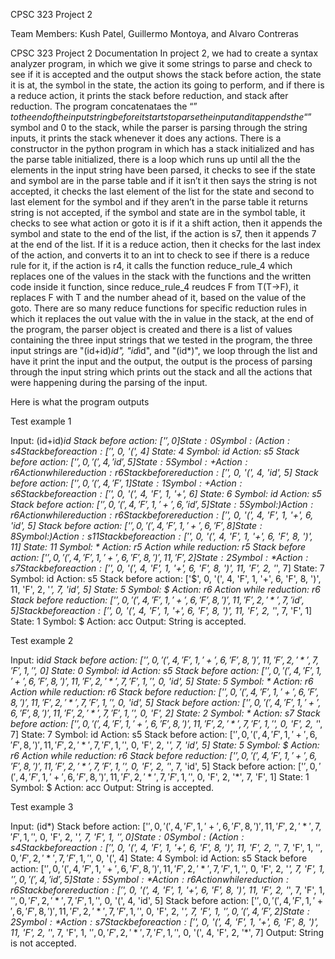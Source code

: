 CPSC 323 Project 2

Team Members: Kush Patel, Guillermo Montoya, and Alvaro Contreras

CPSC 323 Project 2 Documentation
	In project 2, we had to create a syntax analyzer program, in which we give it some strings to parse and check to see if it is accepted and the output shows the stack before action, the state it is at, the symbol in the state, the action its going to perform, and if there is a reduce action, it prints the stack before reduction, and stack after reduction. The program concatenataes the “$” to the end of the input string  before it starts to parse the input and it appends the “$” symbol and 0 to the stack, while the parser is parsing through the string inputs, it prints the stack whenever it does any actions. There is a constructor in the python program in which has a stack initialized and has the parse table initialized, there is a loop which runs up until all the the elements in the input string have been parsed, it checks to see if the state and symbol are in the parse table and if it isn’t it then says the string is not accepted, it checks the last element of the list for the state and second to last element for the symbol and if they aren’t in the parse table it returns string is not accepted, if the symbol and state are in the symbol table, it checks to see what action or goto it is if it a shift action, then it appends the symbol and state to the end of the list, if the action is s7, then it appends 7 at the end of the list. If it is a reduce action, then it checks for the last index of the action, and converts it to an int to check to see if there is a reduce rule for it, if the action is r4, it calls the function reduce_rule_4 which replaces one of the values in the stack with the functions and the written code inside it function, since reduce_rule_4 reudces F from T(T→F), it replaces F with T and the number ahead of it, based on the value of the goto. There are so many reduce functions for specific reduction rules in which it replaces the out value with the in value in the stack, at the end of the program, the parser object is created and there is a list of values containing the three input strings that we tested in the program, the three input strings are "(id+id)*id", "id*id", and "(id*)", we loop through the list and have it print the input and the output, the output is the process of parsing through the input string which prints out the stack and all the actions that were happening during the parsing of the input.


Here is what the program outputs

Test example 1

Input:  (id+id)*id
Stack before action: ['$', 0]
State: 0
Symbol: (
Action: s4
Stack before action: ['$', 0, '(', 4]
State: 4
Symbol: id
Action: s5
Stack before action: ['$', 0, '(', 4, 'id', 5]
State: 5
Symbol: +
Action: r6
Action while reduction: r6
Stack before reduction: ['$', 0, '(', 4, 'id', 5]
Stack before action: ['$', 0, '(', 4, 'F', 1]
State: 1
Symbol: +
Action: s6
Stack before action: ['$', 0, '(', 4, 'F', 1, '+', 6]
State: 6
Symbol: id
Action: s5
Stack before action: ['$', 0, '(', 4, 'F', 1, '+', 6, 'id', 5]
State: 5
Symbol: )
Action: r6
Action while reduction: r6
Stack before reduction: ['$', 0, '(', 4, 'F', 1, '+', 6, 'id', 5]
Stack before action: ['$', 0, '(', 4, 'F', 1, '+', 6, 'F', 8]
State: 8
Symbol: )
Action: s11
Stack before action: ['$', 0, '(', 4, 'F', 1, '+', 6, 'F', 8, ')', 11]
State: 11
Symbol: *
Action: r5
Action while reduction: r5
Stack before action: ['$', 0, '(', 4, 'F', 1, '+', 6, 'F', 8, ')', 11, 'F', 2]
State: 2
Symbol: *
Action: s7
Stack before action: ['$', 0, '(', 4, 'F', 1, '+', 6, 'F', 8, ')', 11, 'F', 2, '*', 7]
State: 7
Symbol: id
Action: s5
Stack before action: ['$', 0, '(', 4, 'F', 1, '+', 6, 'F', 8, ')', 11, 'F', 2, '*', 7, 'id', 5]
State: 5
Symbol: $
Action: r6
Action while reduction: r6
Stack before reduction: ['$', 0, '(', 4, 'F', 1, '+', 6, 'F', 8, ')', 11, 'F', 2, '*', 7, 'id', 5]
Stack before action: ['$', 0, '(', 4, 'F', 1, '+', 6, 'F', 8, ')', 11, 'F', 2, '*', 7, 'F', 1]
State: 1
Symbol: $
Action: acc
Output: String is accepted.


Test example 2



Input:  id*id
Stack before action: ['$', 0, '(', 4, 'F', 1, '+', 6, 'F', 8, ')', 11, 'F', 2, '*', 7, 'F', 1, '$', 0]
State: 0
Symbol: id
Action: s5
Stack before action: ['$', 0, '(', 4, 'F', 1, '+', 6, 'F', 8, ')', 11, 'F', 2, '*', 7, 'F', 1, '$', 0, 'id', 5]
State: 5
Symbol: *
Action: r6
Action while reduction: r6
Stack before reduction: ['$', 0, '(', 4, 'F', 1, '+', 6, 'F', 8, ')', 11, 'F', 2, '*', 7, 'F', 1, '$', 0, 'id', 5]
Stack before action: ['$', 0, '(', 4, 'F', 1, '+', 6, 'F', 8, ')', 11, 'F', 2, '*', 7, 'F', 1, '$', 0, 'F', 2]
State: 2
Symbol: *
Action: s7
Stack before action: ['$', 0, '(', 4, 'F', 1, '+', 6, 'F', 8, ')', 11, 'F', 2, '*', 7, 'F', 1, '$', 0, 'F', 2, '*', 7]
State: 7
Symbol: id
Action: s5
Stack before action: ['$', 0, '(', 4, 'F', 1, '+', 6, 'F', 8, ')', 11, 'F', 2, '*', 7, 'F', 1, '$', 0, 'F', 2, '*', 7, 'id', 5]
State: 5
Symbol: $
Action: r6
Action while reduction: r6
Stack before reduction: ['$', 0, '(', 4, 'F', 1, '+', 6, 'F', 8, ')', 11, 'F', 2, '*', 7, 'F', 1, '$', 0, 'F', 2, '*', 7, 'id', 5]
Stack before action: ['$', 0, '(', 4, 'F', 1, '+', 6, 'F', 8, ')', 11, 'F', 2, '*', 7, 'F', 1, '$', 0, 'F', 2, '*', 7, 'F', 1]
State: 1
Symbol: $
Action: acc
Output: String is accepted.




Test example 3

Input:  (id*)
Stack before action: ['$', 0, '(', 4, 'F', 1, '+', 6, 'F', 8, ')', 11, 'F', 2, '*', 7, 'F', 1, '$', 0, 'F', 2, '*', 7, 'F', 1, '$', 0]
State: 0
Symbol: (
Action: s4
Stack before action: ['$', 0, '(', 4, 'F', 1, '+', 6, 'F', 8, ')', 11, 'F', 2, '*', 7, 'F', 1, '$', 0, 'F', 2, '*', 7, 'F', 1, '$', 0, '(', 4]
State: 4
Symbol: id
Action: s5
Stack before action: ['$', 0, '(', 4, 'F', 1, '+', 6, 'F', 8, ')', 11, 'F', 2, '*', 7, 'F', 1, '$', 0, 'F', 2, '*', 7, 'F', 1, '$', 0, '(', 4, 'id', 5]
State: 5
Symbol: *
Action: r6
Action while reduction: r6
Stack before reduction: ['$', 0, '(', 4, 'F', 1, '+', 6, 'F', 8, ')', 11, 'F', 2, '*', 7, 'F', 1, '$', 0, 'F', 2, '*', 7, 'F', 1, '$', 0, '(', 4, 'id', 5]
Stack before action: ['$', 0, '(', 4, 'F', 1, '+', 6, 'F', 8, ')', 11, 'F', 2, '*', 7, 'F', 1, '$', 0, 'F', 2, '*', 7, 'F', 1, '$', 0, '(', 4, 'F', 2]
State: 2
Symbol: *
Action: s7
Stack before action: ['$', 0, '(', 4, 'F', 1, '+', 6, 'F', 8, ')', 11, 'F', 2, '*', 7, 'F', 1, '$', 0, 'F', 2, '*', 7, 'F', 1, '$', 0, '(', 4, 'F', 2, '*', 7]
Output: String is not accepted.



